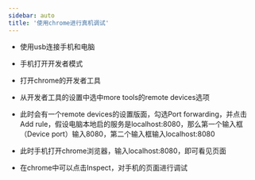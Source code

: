 ```yaml
---
sidebar: auto
title: '使用chrome进行真机调试'
---
```


- 使用usb连接手机和电脑

- 手机打开开发者模式
- 打开chrome的开发者工具
- 从开发者工具的设置中选中more tools的remote devices选项
- 此时会有一个remote devices的设置版面，勾选Port forwarding，并点击Add rule，假设电脑本地启的服务是localhost:8080，那么第一个输入框（Device port）输入8080，第二个输入框输入localhost:8080
- 此时手机打开chrome浏览器，输入localhost:8080，即可看见页面
- 在chrome中可以点击Inspect，对手机的页面进行调试